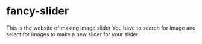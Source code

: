 # fancy-slider
This is the website of making image slider
You have to search for image and select for images to make a new slider for your slider.
